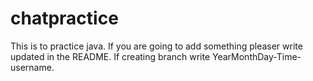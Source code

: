 # chatpractice
This is to practice java.
If you are going to add something pleaser write updated in the README.
If creating branch write YearMonthDay-Time-username.

